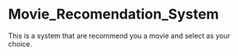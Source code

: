 # Movie_Recomendation_System
This is a system that are recommend you a movie and select as your choice.
